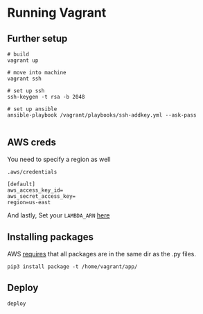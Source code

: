 # Running Vagrant


## Further setup
```
# build
vagrant up

# move into machine
vagrant ssh

# set up ssh
ssh-keygen -t rsa -b 2048

# set up ansible
ansible-playbook /vagrant/playbooks/ssh-addkey.yml --ask-pass


```

## AWS creds
You need to specify a region as well

```
.aws/credentials

[default]
aws_access_key_id=
aws_secret_access_key=
region=us-east
```
And lastly, Set your `LAMBDA_ARN` [here](/playbooks/deploy-lambda-function.yml#L11)


## Installing packages
AWS [requires](https://docs.aws.amazon.com/lambda/latest/dg/lambda-python-how-to-create-deployment-package.html) that all packages are in the same dir as the .py files.

```
pip3 install package -t /home/vagrant/app/ 
```

## Deploy

```
deploy
```